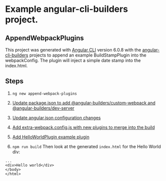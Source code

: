
# Example angular-cli-builders project.

## AppendWebpackPlugins

This project was generated with [Angular CLI](https://github.com/angular/angular-cli) version 6.0.8 with the [angular-cli-builders](https://github.com/meltedspark/angular-cli-builders) projects to append an example BuildStampPlugin into the webpackConfig. The plugin will inject a simple date stamp into the index.html.

## Steps
1. `ng new append-webpack-plugins`

2. [Update package.json to add @angular-builders/custom-webpack and @angular-builders/dev-server](package.json#L28)

3. [Update angular.json configuration changes](angular.json#L14)

4. [Add extra-webpack.config.js with new plugins to merge into the build](extra-webpack.config.js)

5. [Add HelloWorldPlugin example plugin](build/hello-world.plugin.js)

6. `npm run build` Then look at the generated `index.html` for the Hello World div:

```
...
<div>Hello world</div>
</body>
</html>
```
